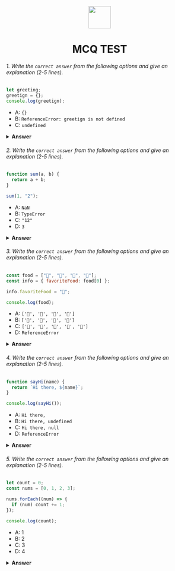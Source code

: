 <div align="center">
  <img height="60" src="https://edurev.gumlet.io/AllImages/original/ApplicationImages/CourseImages/944e5d47-8c55-4a89-91e5-22ab5f2798fc_CI.png">
  <h1>MCQ TEST</h1>
</div>

###### 1. Write the `correct answer` from the following options and give an explanation (2-5 lines).

```javascript
let greeting;
greetign = {};
console.log(greetign);
```

- A: `{}`
- B: `ReferenceError: greetign is not defined`
- C: `undefined`

<details><summary><b>Answer</b></summary>
<p>

#### Answer: A: `{}`


<i>In the corrected code, the variable is declared as greeting and assigned an empty object. This aligns with the subsequent console.log(greeting) statement, ensuring consistency in the variable name.</i>


</p>
</details>

###### 2. Write the `correct answer` from the following options and give an explanation (2-5 lines).

```javascript
function sum(a, b) {
  return a + b;
}

sum(1, "2");
```

- A: `NaN`
- B: `TypeError`
- C: `"12"`
- D: `3`

<details><summary><b>Answer</b></summary>
<p>

#### Answer:C: `"12"`?

<i>1. In the sum function, you are using the + operator to add two values, a and b. However, when you invoke the function with sum(1, "2"), the second parameter is a string.



2.In JavaScript, when you use the + operator with a string and a number, it performs string concatenation. In this case, 1 is a number, and "2" is a string. So, instead of adding them as numbers, JavaScript concatenates them, resulting in the string "12". That's why the output is C: "12".</i>

</p>
</details>

###### 3. Write the `correct answer` from the following options and give an explanation (2-5 lines).

```javascript
const food = ["🍕", "🍫", "🥑", "🍔"];
const info = { favoriteFood: food[0] };

info.favoriteFood = "🍝";

console.log(food);
```

- A: `['🍕', '🍫', '🥑', '🍔']`
- B: `['🍝', '🍫', '🥑', '🍔']`
- C: `['🍝', '🍕', '🍫', '🥑', '🍔']`
- D: `ReferenceError`

<details><summary><b>Answer</b></summary>
<p>

#### Answer: A: `['🍕', '🍫', '🥑', '🍔']` ?

<i> 1."const food = ["🍕", "🍫", "🥑", "🍔"];: This declares an array named food with four elements.

2.const info = { favoriteFood: food[0] };: This declares an object named info with a property favoriteFood set to the first element of the food array, which is "🍕".

3.info.favoriteFood = "🍝";: This line reassigns the value of info.favoriteFood to "🍝".

4.console.log(food);: This prints the food array to the console.

5.Since the reassignment info.favoriteFood = "🍝" doesn't affect the original food array, the console.log(food) statement will output the original array, which is ['🍕', '🍫', '🥑', '🍔']. Therefore, the correct answer is A.</i>



</p>
</details>

###### 4. Write the `correct answer` from the following options and give an explanation (2-5 lines).

```javascript
function sayHi(name) {
  return `Hi there, ${name}`;
}

console.log(sayHi());
```

- A: `Hi there,`
- B: `Hi there, undefined`
- C: `Hi there, null`
- D: `ReferenceError`

<details><summary><b>Answer</b></summary>
<p>

#### Answer:B: `Hi there, undefined` ?

<i>Explanation: This is a simple function named sayHi that takes a parameter name and returns a string using template literals.
Here, you are calling the sayHi function without providing any argument. When a function is called without passing a value for a parameter, the parameter takes the value undefined.

Output Explanation:
The template literal in the return statement is "Hi there, ${name}". Since name is undefined in this case, the output will be "Hi there, undefined".

Therefore, the correct answer is B: Hi there, undefined.</i>

</p>
</details>

###### 5. Write the `correct answer` from the following options and give an explanation (2-5 lines).

```javascript
let count = 0;
const nums = [0, 1, 2, 3];

nums.forEach((num) => {
  if (num) count += 1;
});

console.log(count);
```

- A: 1
- B: 2
- C: 3
- D: 4

<details><summary><b>Answer</b></summary>
<p>

#### Answer: C: 3?

<i>Here, you initialize a variable count to 0 and an array nums with values [0, 1, 2, 3].
The forEach loop iterates over each element in the nums array. The arrow function checks if each num is truthy (not equal to 0), and if it is, it increments the count by 1.

Result:
After the loop, the count has been incremented for each truthy value in the array (1, 2, and 3). Therefore, count is now 3.This prints the final value of count to the console, which is 3.

Therefore, the correct answer is C: 3.</i>



Therefore, the correct answer is C: 3.

</p>
</details>
